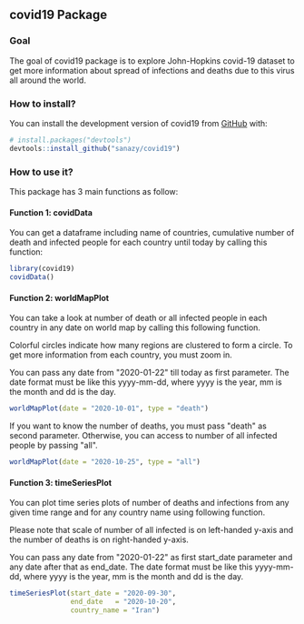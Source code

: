 ## covid19 Package 

### Goal

The goal of covid19 package is to explore John-Hopkins covid-19 dataset to get more information about spread of infections and deaths due to this virus all around the world.

### How to install?

You can install the development version  of covid19 from [GitHub](https://github.com/) with:

``` r
# install.packages("devtools")
devtools::install_github("sanazy/covid19")
```

### How to use it?

This package has 3 main functions as follow:

#### Function 1: covidData

You can get a dataframe including name of countries, cumulative number of death and infected people for each country until today by calling this function:

```r
library(covid19)
covidData()
```


#### Function 2: worldMapPlot

You can take a look at number of death or all infected people in each country in any date on world map by calling this following function. 


Colorful circles indicate how many regions are clustered to form a circle. To get more information from each country, you must zoom in.


You can pass any date from "2020-01-22" till today as first parameter. The date format must be like this yyyy-mm-dd, where yyyy is the year, mm is the month and dd is the day.

```r
worldMapPlot(date = "2020-10-01", type = "death")
```

If you want to know the number of deaths, you must pass "death" as second parameter. Otherwise, you can access to number of all infected people by passing "all".

```r
worldMapPlot(date = "2020-10-25", type = "all")
```

#### Function 3: timeSeriesPlot

You can plot time series plots of number of deaths and infections from any given time range and for any country name using following function.

Please note that scale of number of all infected is on left-handed y-axis and the number of deaths is on right-handed y-axis.

You can pass any date from "2020-01-22" as first start_date parameter and any date after that as end_date. The date format must be like this yyyy-mm-dd, where yyyy is the year, mm is the month and dd is the day. 

```r
timeSeriesPlot(start_date = "2020-09-30", 
               end_date   = "2020-10-20", 
               country_name = "Iran")
```

